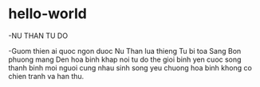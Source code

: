 # hello-world

            
  -NU THAN TU DO





-Guom thien ai quoc ngon duoc Nu Than lua thieng 
Tu bi toa Sang Bon phuong mang Den hoa binh khap 
noi tu do the gioi binh yen cuoc song thanh binh 
moi nguoi cung nhau sinh song yeu chuong hoa binh
khong co chien tranh va han thu. 

